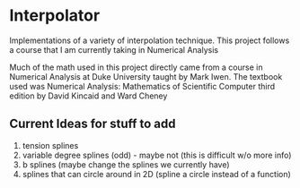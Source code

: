 Interpolator
============

Implementations of a variety of interpolation technique. This project follows a course that I am 
currently taking in Numerical Analysis

Much of the math used in this project directly came from a course in Numerical Analysis at Duke
University taught by Mark Iwen.
The textbook used was Numerical Analysis: Mathematics of Scientific Computer third edition by
David Kincaid and Ward Cheney


Current Ideas for stuff to add
----------------------------------
1. tension splines
2. variable degree splines (odd) - maybe not (this is difficult w/o more info)
3. b splines (maybe change the splines we currently have)
4. splines that can circle around in 2D (spline a circle instead of a function)
